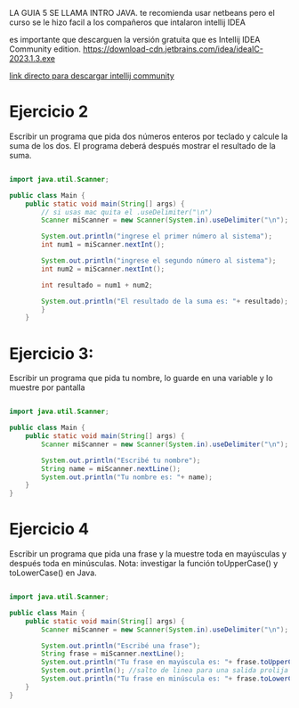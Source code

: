 LA GUIA 5 SE LLAMA INTRO JAVA. te recomienda usar netbeans pero el curso se le hizo facil a los compañeros que intalaron intellij IDEA

es importante que descarguen la versión gratuita que es Intellij IDEA
Community edition.
https://download-cdn.jetbrains.com/idea/ideaIC-2023.1.3.exe

[link directo para descargar intellij community](https://download-cdn.jetbrains.com/idea/ideaIC-2023.1.3.exe)

# Ejercicio 2

Escribir un programa que pida dos números enteros por teclado y calcule la suma de los dos. El programa deberá después mostrar el resultado de la suma.

```java

import java.util.Scanner;

public class Main {
    public static void main(String[] args) {
        // si usas mac quita el .useDelimiter("\n")
        Scanner miScanner = new Scanner(System.in).useDelimiter("\n");

        System.out.println("ingrese el primer número al sistema");
        int num1 = miScanner.nextInt();

        System.out.println("ingrese el segundo número al sistema");
        int num2 = miScanner.nextInt();

        int resultado = num1 + num2;

        System.out.println("El resultado de la suma es: "+ resultado);
        }
    }

```

# Ejercicio 3:
 Escribir un programa que pida tu nombre, lo guarde en una variable y lo muestre por pantalla

```java

import java.util.Scanner;

public class Main {
    public static void main(String[] args) {
        Scanner miScanner = new Scanner(System.in).useDelimiter("\n");

        System.out.println("Escribé tu nombre");
        String name = miScanner.nextLine();
        System.out.println("Tu nombre es: "+ name);
    }
}

```

# Ejercicio 4
Escribir un programa que pida una frase y la muestre toda en mayúsculas y
después toda en minúsculas. Nota: investigar la función toUpperCase() y
toLowerCase() en Java.

```java

import java.util.Scanner;

public class Main {
    public static void main(String[] args) {
        Scanner miScanner = new Scanner(System.in).useDelimiter("\n");

        System.out.println("Escribé una frase");
        String frase = miScanner.nextLine();
        System.out.println("Tu frase en mayúscula es: "+ frase.toUpperCase());
        System.out.println(); //salto de linea para una salida prolija
        System.out.println("Tu frase en minúscula es: "+ frase.toLowerCase());
    }
}


```